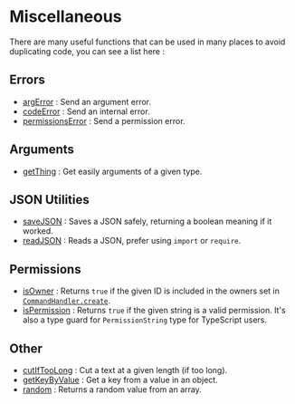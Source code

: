 # Miscellaneous

There are many useful functions that can be used in many places to avoid duplicating code, you can see a list here :

## Errors

* [argError](https://advanced-command-handler.github.io/docs/modules.html#argerror) : Send an argument error.
* [codeError](https://advanced-command-handler.github.io/docs/modules.html#codeerror) : Send an internal error.
* [permissionsError](https://advanced-command-handler.github.io/docs/modules.html#permissionserror) : Send a permission error.

## Arguments

* [getThing](https://advanced-command-handler.github.io/docs/modules.html#getthing) : Get easily arguments of a given type.

## JSON Utilities

* [saveJSON](https://advanced-command-handler.github.io/docs/modules.html#save) : Saves a JSON safely, returning a boolean meaning if it worked.
* [readJSON](https://advanced-command-handler.github.io/docs/modules.html#readjson) : Reads a JSON, prefer using `import` or `require`.

## Permissions

* [isOwner](https://advanced-command-handler.github.io/docs/modules.html#isowner) : Returns `true` if the given ID is included in the owners set in [`CommandHandler.create`](https://advanced-command-handler.github.io/docs/modules/commandhandler.html#create-1).
* [isPermission](https://advanced-command-handler.github.io/docs/modules.html#isPermission) : Returns `true` if the given string is a valid permission. It's also a type guard for `PermissionString` type for TypeScript users.

## Other

* [cutIfTooLong](https://advanced-command-handler.github.io/docs/modules.html#cutiftoolong) : Cut a text at a given length \(if too long\).
* [getKeyByValue](https://advanced-command-handler.github.io/Advanced-Command-Handler/modules/utils_utils.html#getkeybyvalue) : Get a key from a value in an object.
* [random](https://advanced-command-handler.github.io/docs/modules.html#random) : Returns a random value from an array.

